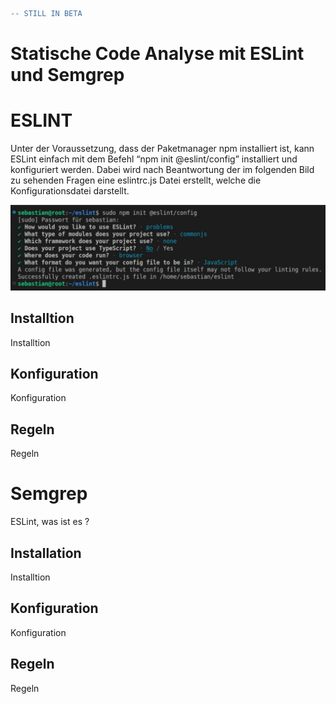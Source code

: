 ```diff
-- STILL IN BETA
```
# Statische Code Analyse mit ESLint und Semgrep


# ESLINT
Unter der Voraussetzung, dass der Paketmanager npm installiert ist, kann ESLint einfach mit dem Befehl “npm init @eslint/config” installiert und konfiguriert werden. Dabei wird nach Beantwortung der im folgenden Bild zu sehenden Fragen eine eslintrc.js Datei erstellt, welche die Konfigurationsdatei darstellt.

![Screenshot](console.jpg)

## Installtion
Installtion
## Konfiguration
Konfiguration
## Regeln
Regeln


# Semgrep
ESLint, was ist es ?
## Installation
Installtion
## Konfiguration
Konfiguration
## Regeln
Regeln
